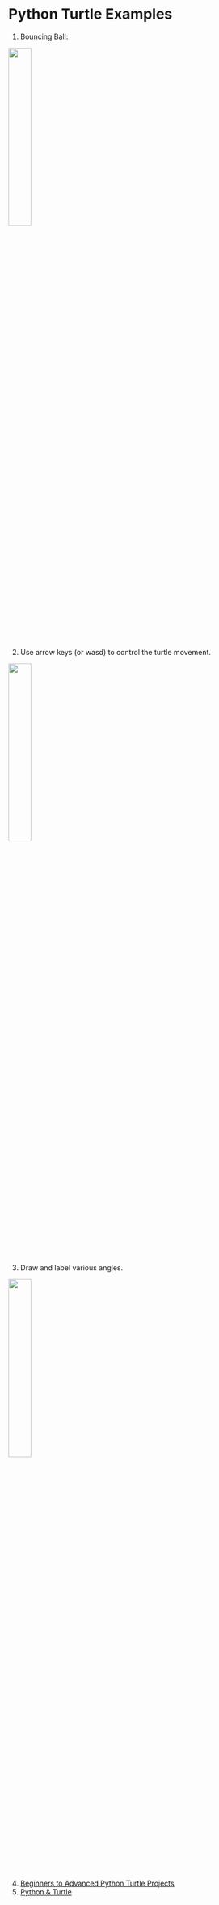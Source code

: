 # Python Turtle Examples

1. Bouncing Ball:<br>
<img src="https://github.com/jbfrc/FRC-New-Programmer-Training-Private/assets/54005341/080facf3-7123-47b4-addb-bfaa559d4ca3" width = "30%" height = "30%">

2. Use arrow keys (or wasd) to control the turtle movement.
<img src="https://github.com/jbfrc/FRC-New-Programmer-Training-Private/assets/54005341/dda804a2-f0a2-444d-9b67-48d5baa5153c" width = "30%" height = "30%">

3. Draw and label various angles.
<img src="https://github.com/jbfrc/FRC-New-Programmer-Training-Private/assets/54005341/74a27d85-070d-408f-add1-7f420b59bbe0" width = "30%" height = "30%">

4. [Beginners to Advanced Python Turtle Projects](https://copyassignment.com/beginners-to-advanced-python-turtle-projects/)
5. [Python & Turtle](https://pythonturtle.academy/)
